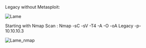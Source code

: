 Legacy without Metasploit:

![Lame](https://user-images.githubusercontent.com/55708909/91424966-24d6d500-e878-11ea-8989-bca46c0cc916.png)



Starting with Nmap Scan :
Nmap -sC -sV -T4 -A -O -oA Legacy -p- 10.10.10.3

![Lame_nmap](https://user-images.githubusercontent.com/55708909/91425616-01f8f080-e879-11ea-9f03-d54ed3ca7e24.png)



